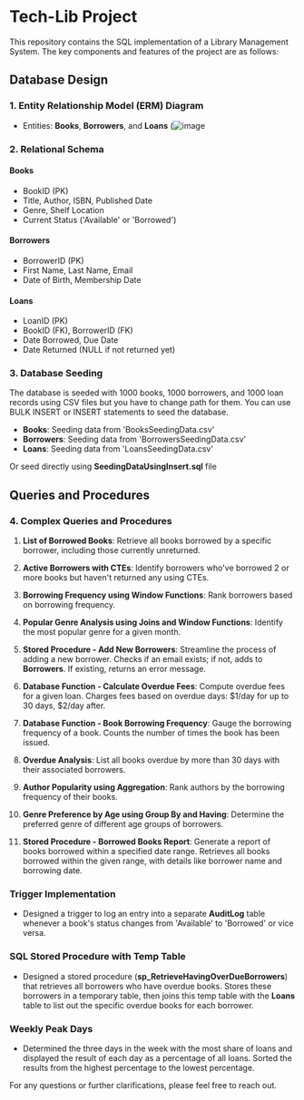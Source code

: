 # Tech-Lib Project

This repository contains the SQL implementation of a Library Management System. The key components and features of the project are as follows:

## Database Design

### 1. Entity Relationship Model (ERM) Diagram
- Entities: **Books**, **Borrowers**, and **Loans**
(![image](https://github.com/AyahShraim/Library-Management-System-DatabaseProject/assets/73714621/052a3b68-a2eb-4e86-b6ba-e95e4c16856e)


### 2. Relational Schema

#### Books
- BookID (PK)
- Title, Author, ISBN, Published Date
- Genre, Shelf Location
- Current Status ('Available' or 'Borrowed')

#### Borrowers
- BorrowerID (PK)
- First Name, Last Name, Email
- Date of Birth, Membership Date

#### Loans
- LoanID (PK)
- BookID (FK), BorrowerID (FK)
- Date Borrowed, Due Date
- Date Returned (NULL if not returned yet)

### 3. Database Seeding

The database is seeded with 1000 books, 1000 borrowers, and 1000 loan records using CSV files but you have to change path for them. You can use BULK INSERT or INSERT statements to seed the database.

- **Books**: Seeding data from 'BooksSeedingData.csv'
- **Borrowers**: Seeding data from 'BorrowersSeedingData.csv'
- **Loans**: Seeding data from 'LoansSeedingData.csv'
  
Or seed directly using **SeedingDataUsingInsert.sql** file

## Queries and Procedures

### 4. Complex Queries and Procedures

1. **List of Borrowed Books**: Retrieve all books borrowed by a specific borrower, including those currently unreturned.

2. **Active Borrowers with CTEs**: Identify borrowers who've borrowed 2 or more books but haven't returned any using CTEs.

3. **Borrowing Frequency using Window Functions**: Rank borrowers based on borrowing frequency.

4. **Popular Genre Analysis using Joins and Window Functions**: Identify the most popular genre for a given month.

5. **Stored Procedure - Add New Borrowers**: Streamline the process of adding a new borrower. Checks if an email exists; if not, adds to **Borrowers**. If existing, returns an error message.

6. **Database Function - Calculate Overdue Fees**: Compute overdue fees for a given loan. Charges fees based on overdue days: $1/day for up to 30 days, $2/day after.

7. **Database Function - Book Borrowing Frequency**: Gauge the borrowing frequency of a book. Counts the number of times the book has been issued.

8. **Overdue Analysis**: List all books overdue by more than 30 days with their associated borrowers.

9. **Author Popularity using Aggregation**: Rank authors by the borrowing frequency of their books.

10. **Genre Preference by Age using Group By and Having**: Determine the preferred genre of different age groups of borrowers.

11. **Stored Procedure - Borrowed Books Report**: Generate a report of books borrowed within a specified date range. Retrieves all books borrowed within the given range, with details like borrower name and borrowing date.

### Trigger Implementation

- Designed a trigger to log an entry into a separate **AuditLog** table whenever a book's status changes from 'Available' to 'Borrowed' or vice versa.

### SQL Stored Procedure with Temp Table

- Designed a stored procedure (**sp_RetrieveHavingOverDueBorrowers**) that retrieves all borrowers who have overdue books. Stores these borrowers in a temporary table, then joins this temp table with the **Loans** table to list out the specific overdue books for each borrower.

### Weekly Peak Days

- Determined the three days in the week with the most share of loans and displayed the result of each day as a percentage of all loans. Sorted the results from the highest percentage to the lowest percentage.

For any questions or further clarifications, please feel free to reach out.
